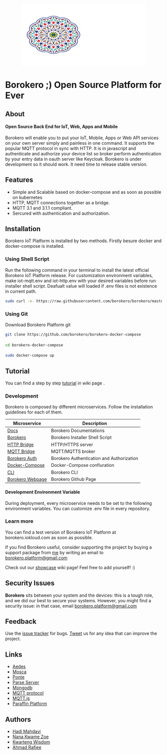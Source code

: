 <p align="center">
  <img src="https://raw.githubusercontent.com/borokero/borokero-docs/master/images/naghsh-borokero.cdr_animated.svg" width="400" height="200">
</p>

# Borokero ;) Open Source Platform for Ever

## About


#### Open Source Back End for IoT, Web, Apps and Mobile

Borokero will enable you to put your IoT, Mobile, Apps or Web API services on your own server simply and painless in one command. It supports the popular MQTT protocol in sync with HTTP. It is in javascript and authenticate and authorize your device list so broker perform authentication by your entry data in oauth server like Keycloak.
Borokero is under development so it should work. It need time to release stable version.


## Features

* Simple and Scalable based on docker-compose and as soon as possible on kubernetes
* HTTP, MQTT connections together as a bridge.
* MQTT 3.1 and 3.1.1 compliant.
* Sercured with authentication and authorization.


## Installation

Borokero IoT Platform is installed by two methods. Firstly besure docker and docker-compose is installed.

### Using Shell Script

Run the following command in your terminal to install the latest official Borokero IoT Platform release. For customization environment variables, make iot-mqtt.env and iot-http.env with your desired variables before run installer shell script. Deafualt value will loaded if .env files is not existence in current path.

```bash
sudo curl -o- https://raw.githubusercontent.com/borokero/borokero/master/install.sh | bash
```


### Using Git

Download Borokero Platform git

```bash
git clone https://github.com/borokero/borokero-docker-compose

cd borokero-docker-compose

sudo docker-compose up
```



## Tutorial

You can find a step by step <a href="https://github.com/borokero/borokero/wiki/Tutorial">tutorial</a> in wiki page .

### Development

Borokero is composed by different microservices.
Follow the installation guidelines for each of them.

| Microservice  | Description |
| ------------- | ------------- |
| [Docs](https://borokero.github.io/borokero-docs) | Borokero Documentations |
| [Borokero](https://borokero.github.io/brokero)  | Borokero Installer Shell Script |
| [HTTP Bridge](https://borokero.github.io/borokero-iot-http) | HTTP/HTTPS server |
| [MQTT Bridge](https://borokero.github.io/borokero-iot-mqtt) | MQTT/MQTTS broker |
| [Borokero Auth](https://borokero.github.io/borokero-auth) | Borokero Authentication and Authorization |
| [Docker-Compose](https://borokero.github.io/borokero-iot-mqtt) | Docker-Compose confiuration |
| [CLI](https://borokero.github.io/borokero-cli) | Borokero CLI |
| [Borokero Webpage](https://borokero.github.io) | Borokero Github Page |



#### Development Environment Variable

During deployment, every microservice needs to be set to the following environment variables. You can customize .env file in every repository.


### Learn more

You can find a test version of Borokero IoT Platform at borokero.iokloud.com as soon as possible.

If you find Borokero useful, consider supporting the project by buying a support package
from [me](http://twitter.com/iokloud) by writing an email to borokero.platform@gmail.com

Check out our [showcase](https://github.com/borokero/borokero/wiki/Borokero-Showcases) wiki
page! Feel free to add yourself! :)

## Security Issues

__Borokero__ sits between your system and the devices: this is a tough role, and we did our best to secure your systems.
However, you might find a security issue: in that case, email borokero.platform@gmail.com


## Feedback

Use the [issue tracker](https://github.com/borokero/borokero/issues) for bugs.
[Tweet](http://twitter.com/iokloud) us for any idea that can improve the project.


## Links

* [Aedes](https://github.com/moscajs/aedes)
* [Mosca](http://github.com/mcollina/mosca)
* [Ponte](https://github.com/eclipse/ponte)
* [Parse Server](https://parseplatform.org)
* [Mongodb](https://www.mongodb.com/)
* [MQTT protocol](http://mqtt.org)
* [MQTT.js](http://github.com/adamvr/MQTT.js)
* [Paraffin Platform](https://paraffiniot.github.io)


## Authors

* [Hadi Mahdavi](https://github.com/expandboard)
* [Nana Kwame Zoe](https://github.com/banphlet)
* [Kwarteng Wisdom](https://github.com/Wisdom0063)
* [Ahmad Rafiee](https://github.com/AhmadRafiee)
